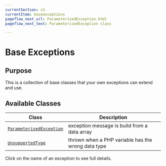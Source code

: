 ```yaml
---
currentSection: v1
currentItem: baseexceptions
pageflow_next_url: ParameterisedException.html
pageflow_next_text: ParameterisedException class

---
```


# Base Exceptions

## Purpose

This is a collection of base classes that your own exceptions can extend and use.

## Available Classes

Class | Description
------|------------
[`ParameterisedException`](ParameterisedException.html) | exception message is build from a data array
[`UnsupportedType`](UnsupportedType.html) | thrown when a PHP variable has the wrong data type

Click on the name of an exception to see full details.
